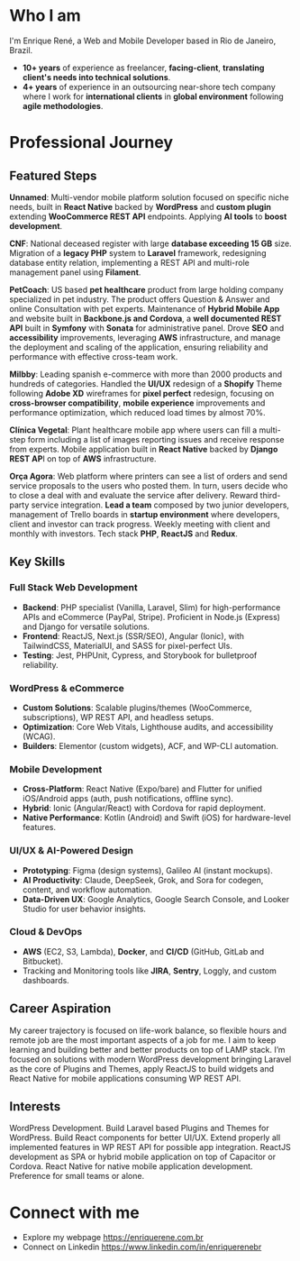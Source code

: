# Who I am
I'm Enrique René, a Web and Mobile Developer based in Rio de Janeiro, Brazil.
 - **10+ years** of experience as freelancer, **facing-client**, **translating client's needs into technical solutions**.
 - **4+ years** of experience in an outsourcing near-shore tech company where I work for **international clients** in **global environment** following **agile methodologies**.

# Professional Journey

## Featured Steps
**Unnamed**: Multi-vendor mobile platform solution focused on specific niche needs, built in **React Native** backed by **WordPress** and **custom plugin** extending **WooCommerce REST API** endpoints. Applying **AI tools** to **boost development**.

**CNF**: National deceased register with large **database exceeding 15 GB** size. Migration of a **legacy PHP** system to **Laravel** framework, redesigning database entity relation, implementing a REST API and multi-role management panel using **Filament**.

**PetCoach**: US based **pet healthcare** product from large holding company specialized in pet industry. The product offers Question & Answer and online Consultation with pet experts. Maintenance of **Hybrid Mobile App** and website built in **Backbone.js and Cordova**, a **well documented REST API** built in **Symfony** with **Sonata** for administrative panel. Drove **SEO** and **accessibility** improvements, leveraging **AWS** infrastructure, and manage the deployment and scaling of the application, ensuring reliability and performance with effective cross-team work.

**Milbby**: Leading spanish e-commerce with more than 2000 products and hundreds of categories. Handled the **UI/UX** redesign of a **Shopify** Theme following **Adobe XD** wireframes for **pixel perfect** redesign, focusing on **cross-browser compatibility**, **mobile experience** improvements and performance optimization, which reduced load times by almost 70%.

**Clínica Vegetal**: Plant healthcare mobile app where users can fill a multi-step form including a list of images reporting issues and receive response from experts. Mobile application built in **React Native** backed by **Django REST AP**I on top of **AWS** infrastructure.

**Orça Agora**: Web platform where printers can see a list of orders and send service proposals to the users who posted them. In turn, users decide who to close a deal with and evaluate the service after delivery. Reward third-party service integration. **Lead a team** composed by two junior developers, management of Trello boards in **startup environment** where developers, client and investor can track progress. Weekly meeting with client and monthly with investors. Tech stack **PHP**, **ReactJS** and **Redux**.

## Key Skills

### Full Stack Web Development
 - **Backend**: PHP specialist (Vanilla, Laravel, Slim) for high-performance APIs and eCommerce (PayPal, Stripe). Proficient in Node.js (Express) and Django for versatile solutions.
 - **Frontend**: ReactJS, Next.js (SSR/SEO), Angular (Ionic), with TailwindCSS, MaterialUI, and SASS for pixel-perfect UIs.
 - **Testing**: Jest, PHPUnit, Cypress, and Storybook for bulletproof reliability.

### WordPress & eCommerce
 - **Custom Solutions**: Scalable plugins/themes (WooCommerce, subscriptions), WP REST API, and headless setups.
 - **Optimization**: Core Web Vitals, Lighthouse audits, and accessibility (WCAG).
 - **Builders**: Elementor (custom widgets), ACF, and WP-CLI automation.

### Mobile Development
- **Cross-Platform**: React Native (Expo/bare) and Flutter for unified iOS/Android apps (auth, push notifications, offline sync).
- **Hybrid**: Ionic (Angular/React) with Cordova for rapid deployment.
- **Native Performance**: Kotlin (Android) and Swift (iOS) for hardware-level features.

### UI/UX & AI-Powered Design
 - **Prototyping**: Figma (design systems), Galileo AI (instant mockups).
 - **AI Productivity**: Claude, DeepSeek, Grok, and Sora for codegen, content, and workflow automation.
 - **Data-Driven UX**: Google Analytics, Google Search Console, and Looker Studio for user behavior insights.

### Cloud & DevOps
 - **AWS** (EC2, S3, Lambda), **Docker**, and **CI/CD** (GitHub, GitLab and Bitbucket).
 - Tracking and Monitoring tools like **JIRA**, **Sentry**, Loggly, and custom dashboards.


## Career Aspiration
My career trajectory is focused on life-work balance, so flexible hours and remote job are the most important aspects of a job for me. I aim to keep learning and building better and better products on top of LAMP stack. I’m focused on solutions with modern WordPress development bringing Laravel as the core of Plugins and Themes, apply ReactJS to build widgets and React Native for mobile applications consuming WP REST API.

## Interests
WordPress Development. Build Laravel based Plugins and Themes for WordPress. Build React components for better UI/UX. Extend properly all implemented features in WP REST API for possible app integration. ReactJS development as SPA or hybrid mobile application on top of Capacitor or Cordova. React Native for native mobile application development. Preference for small teams or alone.

# Connect with me
- Explore my webpage https://enriquerene.com.br
- Connect on Linkedin https://www.linkedin.com/in/enriquerenebr
